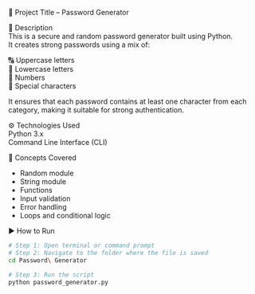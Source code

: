 🎯 Project Title – Password Generator

📌 Description  
This is a secure and random password generator built using Python.  
It creates strong passwords using a mix of:

🔠 Uppercase letters  
🔡 Lowercase letters  
🔢 Numbers  
🔣 Special characters  

It ensures that each password contains at least one character from each category, making it suitable for strong authentication.

⚙️ Technologies Used  
Python 3.x  
Command Line Interface (CLI)

🧠 Concepts Covered  
- Random module  
- String module  
- Functions  
- Input validation  
- Error handling  
- Loops and conditional logic

▶️ How to Run
```bash
# Step 1: Open terminal or command prompt
# Step 2: Navigate to the folder where the file is saved
cd Password\ Generator

# Step 3: Run the script
python password_generator.py
